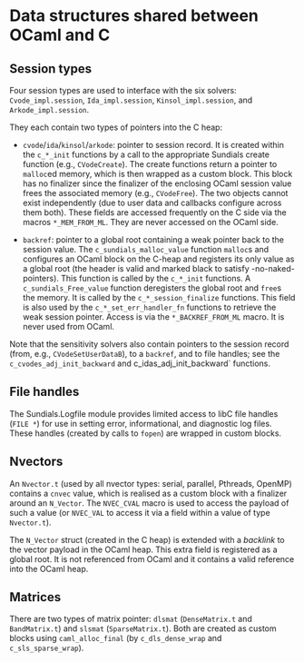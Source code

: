 Data structures shared between OCaml and C
==========================================

Session types
-------------

Four session types are used to interface with the six solvers:
`Cvode_impl.session`, `Ida_impl.session`, `Kinsol_impl.session`,
and `Arkode_impl.session`.

They each contain two types of pointers into the C heap:

* `cvode`/`ida`/`kinsol`/`arkode`: pointer to session record. It is created
  within the `c_*_init` functions by a call to the appropriate Sundials
  create function (e.g., `CVodeCreate`). The create functions return a
  pointer to `malloc`ed memory, which is then wrapped as a custom block.
  This block has no finalizer since the finalizer of the enclosing OCaml
  session value frees the associated memory (e.g., `CVodeFree`). The two
  objects cannot exist independently (due to user data and callbacks
  configure across them both). These fields are accessed frequently on the
  C side via the macros `*_MEM_FROM_ML`. They are never accessed on the
  OCaml side.

* `backref`: pointer to a global root containing a weak pointer back to the
  session value. The `c_sundials_malloc_value` function `malloc`s and
  configures an OCaml block on the C-heap and registers its only value as a
  global root (the header is valid and marked black to satisfy
  -no-naked-pointers). This function is called by the `c_*_init` functions.
  A `c_sundials_Free_value` function deregisters the global root and `free`s
  the memory. It is called by the `c_*_session_finalize` functions. This
  field is also used by the `c_*_set_err_handler_fn` functions to retrieve
  the weak session pointer. Access is via the `*_BACKREF_FROM_ML` macro. It
  is never used from OCaml.

Note that the sensitivity solvers also contain pointers to the session
record (from, e.g., `CVodeSetUserDataB`), to a `backref`, and to file
handles; see the `c_cvodes_adj_init_backward` and c_idas_adj_init_backward`
functions.

File handles
------------
The Sundials.Logfile module provides limited access to libC file handles 
(`FILE *`) for use in setting error, informational, and diagnostic log 
files. These handles (created by calls to `fopen`) are wrapped in custom 
blocks.

Nvectors
--------

An `Nvector.t` (used by all nvector types: serial, parallel, Pthreads,
OpenMP) contains a `cnvec` value, which is realised as a custom block with a
finalizer around an `N_Vector`. The `NVEC_CVAL` macro is used to access the
payload of such a value (or `NVEC_VAL` to access it via a field within a
value of type `Nvector.t`).

The `N_Vector` struct (created in the C heap) is extended with a _backlink_
to the vector payload in the OCaml heap. This extra field is registered as a
global root. It is not referenced from OCaml and it contains a valid
reference into the OCaml heap.

Matrices
--------

There are two types of matrix pointer: `dlsmat` (`DenseMatrix.t` and
`BandMatrix.t`) and `slsmat` (`SparseMatrix.t`). Both are created as custom
blocks using `caml_alloc_final` (by `c_dls_dense_wrap` and
`c_sls_sparse_wrap`).

